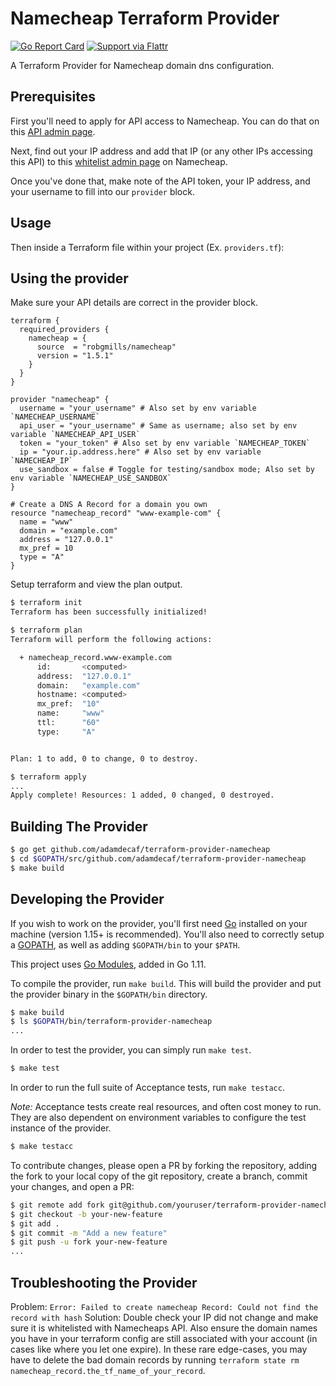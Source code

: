 Namecheap Terraform Provider
==================

[![Go Report Card](https://goreportcard.com/badge/github.com/adamdecaf/terraform-provider-namecheap)](https://goreportcard.com/report/github.com/adamdecaf/terraform-provider-namecheap)
[![Support via Flattr](https://button.flattr.com/flattr-badge-large.png)](https://flattr.com/@adamdecaf)

A Terraform Provider for Namecheap domain dns configuration.

Prerequisites
---------------------

First you'll need to apply for API access to Namecheap. You can do that on this [API admin page](https://ap.www.namecheap.com/settings/tools/apiaccess/).

Next, find out your IP address and add that IP (or any other IPs accessing this API) to this [whitelist admin page](https://ap.www.namecheap.com/settings/tools/apiaccess/whitelisted-ips) on Namecheap.

Once you've done that, make note of the API token, your IP address, and your username to fill into our `provider` block.

Usage
---------------------

Then inside a Terraform file within your project (Ex. `providers.tf`):

Using the provider
----------------------

Make sure your API details are correct in the provider block.

```hcl
terraform {
  required_providers {
    namecheap = {
      source  = "robgmills/namecheap"
      version = "1.5.1"
    }
  }
}

provider "namecheap" {
  username = "your_username" # Also set by env variable `NAMECHEAP_USERNAME`
  api_user = "your_username" # Same as username; also set by env variable `NAMECHEAP_API_USER`
  token = "your_token" # Also set by env variable `NAMECHEAP_TOKEN`
  ip = "your.ip.address.here" # Also set by env variable `NAMECHEAP_IP`
  use_sandbox = false # Toggle for testing/sandbox mode; Also set by env variable `NAMECHEAP_USE_SANDBOX`
}

# Create a DNS A Record for a domain you own
resource "namecheap_record" "www-example-com" {
  name = "www"
  domain = "example.com"
  address = "127.0.0.1"
  mx_pref = 10
  type = "A"
}
```

Setup terraform and view the plan output.

```bash
$ terraform init
Terraform has been successfully initialized!

$ terraform plan
Terraform will perform the following actions:

  + namecheap_record.www-example.com
      id:       <computed>
      address:  "127.0.0.1"
      domain:   "example.com"
      hostname: <computed>
      mx_pref:  "10"
      name:     "www"
      ttl:      "60"
      type:     "A"


Plan: 1 to add, 0 to change, 0 to destroy.

$ terraform apply
...
Apply complete! Resources: 1 added, 0 changed, 0 destroyed.
```

Building The Provider
---------------------

```bash
$ go get github.com/adamdecaf/terraform-provider-namecheap
$ cd $GOPATH/src/github.com/adamdecaf/terraform-provider-namecheap
$ make build
```

Developing the Provider
---------------------------

If you wish to work on the provider, you'll first need [Go](http://www.golang.org) installed on your machine (version 1.15+ is recommended). You'll also need to correctly setup a [GOPATH](http://golang.org/doc/code.html#GOPATH), as well as adding `$GOPATH/bin` to your `$PATH`.

This project uses [Go Modules](https://github.com/golang/go/wiki/Modules), added in Go 1.11.

To compile the provider, run `make build`. This will build the provider and put the provider binary in the `$GOPATH/bin` directory.

```bash
$ make build
$ ls $GOPATH/bin/terraform-provider-namecheap
...
```

In order to test the provider, you can simply run `make test`.

```bash
$ make test
```

In order to run the full suite of Acceptance tests, run `make testacc`.

*Note:* Acceptance tests create real resources, and often cost money to run.  They are also dependent on environment variables to configure the test instance of the provider.

```bash
$ make testacc
```

To contribute changes, please open a PR by forking the repository, adding the fork to your local copy of the git repository, create a branch, commit your changes, and open a PR:

```bash
$ git remote add fork git@github.com/youruser/terraform-provider-namechep
$ git checkout -b your-new-feature
$ git add .
$ git commit -m "Add a new feature"
$ git push -u fork your-new-feature
...
```

Troubleshooting the Provider
---------------------------

Problem: `Error: Failed to create namecheap Record: Could not find the record with hash`
Solution: Double check your IP did not change and make sure it is whitelisted with Namecheaps API. Also ensure the domain names you have in your terraform config are still associated with your account (in cases like where you let one expire). In these rare edge-cases, you may have to delete the bad domain records by running `terraform state rm namecheap_record.the_tf_name_of_your_record`.
